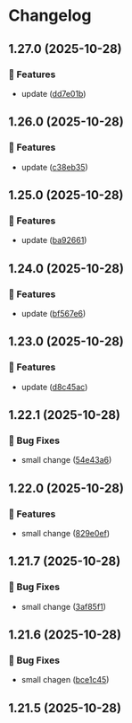 # Changelog

## 1.27.0 (2025-10-28)

### 🚀 Features

* update ([dd7e01b](https://github.com/mojipcmobila-png/release-test/commit/dd7e01bc1abb3037efe120784aaef0785737fdc1))

## 1.26.0 (2025-10-28)

### 🚀 Features

* update ([c38eb35](https://github.com/mojipcmobila-png/release-test/commit/c38eb35049e75539a7169ebd6ade983c43af64de))

## 1.25.0 (2025-10-28)

### 🚀 Features

* update ([ba92661](https://github.com/mojipcmobila-png/release-test/commit/ba926613e1437c754470c163253bacfb8f9f45e3))

## 1.24.0 (2025-10-28)

### 🚀 Features

* update ([bf567e6](https://github.com/mojipcmobila-png/release-test/commit/bf567e6768ce374c45c20b269db70318288f9a7f))

## 1.23.0 (2025-10-28)

### 🚀 Features

* update ([d8c45ac](https://github.com/mojipcmobila-png/release-test/commit/d8c45acc75a6e45dffda73c2052be4a5dcba7979))

## 1.22.1 (2025-10-28)

### 🐞 Bug Fixes

* small change ([54e43a6](https://github.com/mojipcmobila-png/release-test/commit/54e43a6e2b6fe0f3b49b0169ec2787292dad05d2))

## 1.22.0 (2025-10-28)

### 🚀 Features

* small change ([829e0ef](https://github.com/mojipcmobila-png/release-test/commit/829e0efdc55ac284cb343ac11124ad4f2f8cd3a0))

## 1.21.7 (2025-10-28)

### 🐞 Bug Fixes

* small change ([3af85f1](https://github.com/mojipcmobila-png/release-test/commit/3af85f17a7a5d366a5c05833b9b32cb36c49b723))

## 1.21.6 (2025-10-28)

### 🐞 Bug Fixes

* small chagen ([bce1c45](https://github.com/mojipcmobila-png/release-test/commit/bce1c457d341eeb83a3372d07052361d0de94f75))

## 1.21.5 (2025-10-28)
